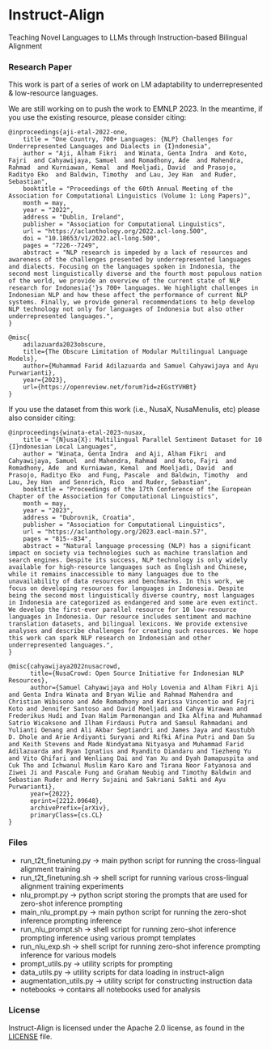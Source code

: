 # Instruct-Align
Teaching Novel Languages to LLMs through Instruction-based Bilingual Alignment

### Research Paper
This work is part of a series of work on LM adaptability to underrepresented & low-resource languages.

We are still working on to push the work to EMNLP 2023. In the meantime, if you use the existing resource, please consider citing:
```
@inproceedings{aji-etal-2022-one,
    title = "One Country, 700+ Languages: {NLP} Challenges for Underrepresented Languages and Dialects in {I}ndonesia",
    author = "Aji, Alham Fikri  and Winata, Genta Indra  and Koto, Fajri  and Cahyawijaya, Samuel  and Romadhony, Ade  and Mahendra, Rahmad  and Kurniawan, Kemal  and Moeljadi, David  and Prasojo, Radityo Eko  and Baldwin, Timothy  and Lau, Jey Han  and Ruder, Sebastian",
    booktitle = "Proceedings of the 60th Annual Meeting of the Association for Computational Linguistics (Volume 1: Long Papers)",
    month = may,
    year = "2022",
    address = "Dublin, Ireland",
    publisher = "Association for Computational Linguistics",
    url = "https://aclanthology.org/2022.acl-long.500",
    doi = "10.18653/v1/2022.acl-long.500",
    pages = "7226--7249",
    abstract = "NLP research is impeded by a lack of resources and awareness of the challenges presented by underrepresented languages and dialects. Focusing on the languages spoken in Indonesia, the second most linguistically diverse and the fourth most populous nation of the world, we provide an overview of the current state of NLP research for Indonesia{'}s 700+ languages. We highlight challenges in Indonesian NLP and how these affect the performance of current NLP systems. Finally, we provide general recommendations to help develop NLP technology not only for languages of Indonesia but also other underrepresented languages.",
}

@misc{
    adilazuarda2023obscure,
    title={The Obscure Limitation of Modular Multilingual Language Models},
    author={Muhammad Farid Adilazuarda and Samuel Cahyawijaya and Ayu Purwarianti},
    year={2023},
    url={https://openreview.net/forum?id=zEGstYVHBt}
}
```

If you use the dataset from this work (i.e., NusaX, NusaMenulis, etc) please also consider citing:
```
@inproceedings{winata-etal-2023-nusax,
    title = "{N}usa{X}: Multilingual Parallel Sentiment Dataset for 10 {I}ndonesian Local Languages",
    author = "Winata, Genta Indra  and Aji, Alham Fikri  and Cahyawijaya, Samuel  and Mahendra, Rahmad  and Koto, Fajri  and Romadhony, Ade  and Kurniawan, Kemal  and Moeljadi, David  and Prasojo, Radityo Eko  and Fung, Pascale  and Baldwin, Timothy  and Lau, Jey Han  and Sennrich, Rico  and Ruder, Sebastian",
    booktitle = "Proceedings of the 17th Conference of the European Chapter of the Association for Computational Linguistics",
    month = may,
    year = "2023",
    address = "Dubrovnik, Croatia",
    publisher = "Association for Computational Linguistics",
    url = "https://aclanthology.org/2023.eacl-main.57",
    pages = "815--834",
    abstract = "Natural language processing (NLP) has a significant impact on society via technologies such as machine translation and search engines. Despite its success, NLP technology is only widely available for high-resource languages such as English and Chinese, while it remains inaccessible to many languages due to the unavailability of data resources and benchmarks. In this work, we focus on developing resources for languages in Indonesia. Despite being the second most linguistically diverse country, most languages in Indonesia are categorized as endangered and some are even extinct. We develop the first-ever parallel resource for 10 low-resource languages in Indonesia. Our resource includes sentiment and machine translation datasets, and bilingual lexicons. We provide extensive analyses and describe challenges for creating such resources. We hope this work can spark NLP research on Indonesian and other underrepresented languages.",
}

@misc{cahyawijaya2022nusacrowd,
      title={NusaCrowd: Open Source Initiative for Indonesian NLP Resources}, 
      author={Samuel Cahyawijaya and Holy Lovenia and Alham Fikri Aji and Genta Indra Winata and Bryan Wilie and Rahmad Mahendra and Christian Wibisono and Ade Romadhony and Karissa Vincentio and Fajri Koto and Jennifer Santoso and David Moeljadi and Cahya Wirawan and Frederikus Hudi and Ivan Halim Parmonangan and Ika Alfina and Muhammad Satrio Wicaksono and Ilham Firdausi Putra and Samsul Rahmadani and Yulianti Oenang and Ali Akbar Septiandri and James Jaya and Kaustubh D. Dhole and Arie Ardiyanti Suryani and Rifki Afina Putri and Dan Su and Keith Stevens and Made Nindyatama Nityasya and Muhammad Farid Adilazuarda and Ryan Ignatius and Ryandito Diandaru and Tiezheng Yu and Vito Ghifari and Wenliang Dai and Yan Xu and Dyah Damapuspita and Cuk Tho and Ichwanul Muslim Karo Karo and Tirana Noor Fatyanosa and Ziwei Ji and Pascale Fung and Graham Neubig and Timothy Baldwin and Sebastian Ruder and Herry Sujaini and Sakriani Sakti and Ayu Purwarianti},
      year={2022},
      eprint={2212.09648},
      archivePrefix={arXiv},
      primaryClass={cs.CL}
}
```

### Files
- run_t2t_finetuning.py &rarr; main python script for running the cross-lingual alignment training
- run_t2t_finetuning.sh &rarr; shell script for running various cross-lingual alignment training experiments
- nlu_prompt.py &rarr; python script storing the prompts that are used for zero-shot inference prompting
- main_nlu_prompt.py &rarr; main python script for running the zero-shot inference prompting inference
- run_nlu_prompt.sh &rarr; shell script for running zero-shot inference prompting inference using various prompt templates
- run_nlu_exp.sh &rarr; shell script for running zero-shot inference prompting inference for various models
- prompt_utils.py &rarr; utility scripts for prompting
- data_utils.py &rarr; utility scripts for data loading in instruct-align
- augmentation_utils.py &rarr; utility script for constructing instruction data
- notebooks &rarr; contains all notebooks used for analysis

### License
Instruct-Align is licensed under the Apache 2.0 license, as found in the [LICENSE](LICENSE) file.
